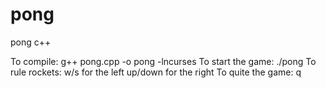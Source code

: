 # pong

pong c++

To compile:
g++ pong.cpp -o pong -lncurses
To start the game:
./pong
To rule rockets:
w/s for the left
up/down for the right
To quite the game:
q
